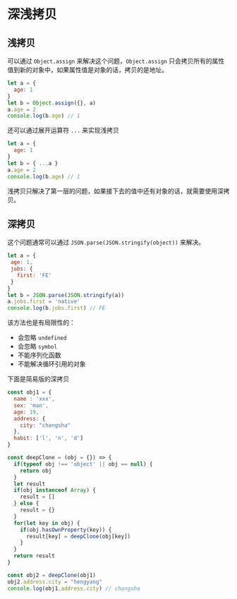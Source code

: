 # 深浅拷贝

## 浅拷贝

可以通过 `Object.assign` 来解决这个问题，`Object.assign` 只会拷贝所有的属性值到新的对象中，如果属性值是对象的话，拷贝的是地址。

```js
let a = {
  age: 1
}
let b = Object.assign({}, a)
a.age = 2
console.log(b.age) // 1
```

还可以通过展开运算符 `...` 来实现浅拷贝

```js
let a = {
  age: 1
}
let b = { ...a }
a.age = 2
console.log(b.age) // 1
```

浅拷贝只解决了第一层的问题，如果接下去的值中还有对象的话，就需要使用深拷贝。

## 深拷贝

这个问题通常可以通过 `JSON.parse(JSON.stringify(object))` 来解决。

 ```js
let a = {
  age: 1,
  jobs: {
    first: 'FE'
  }
}
let b = JSON.parse(JSON.stringify(a))
a.jobs.first = 'native'
console.log(b.jobs.first) // FE
 ```

该方法也是有局限性的：

- 会忽略 `undefined`
- 会忽略 `symbol`
- 不能序列化函数
- 不能解决循环引用的对象

下面是简易版的深拷贝

```js
const obj1 = {
  name : 'xxx', 
  sex: 'man',
  age: 19,
  address: {
    city: "changsha"
  },
  habit: ['l', 'n', 'd']
} 

const deepClone = (obj = {}) => {
  if(typeof obj !== 'object' || obj == null) {
    return obj
  }
  let result
  if(obj instanceof Array) {
    result = []
  } else {
    result = {}
  }
  for(let key in obj) {
    if(obj.hasOwnProperty(key)) {
      result[key] = deepClone(obj[key])
    }
  }
  return result
}

const obj2 = deepClone(obj1)
obj2.address.city = "hengyang"
console.log(obj1.address.city) // changsha
```

